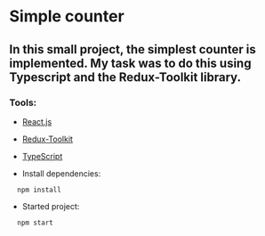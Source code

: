 # Simple counter

## In this small project, the simplest counter is implemented. My task was to do this using Typescript and the Redux-Toolkit library.


### Tools: 

* [React.js](https://reactjs.org/)
* [Redux-Toolkit](https://redux-toolkit.js.org/)
* [TypeScript](https://www.typescriptlang.org/)






* Install dependencies:
```
  npm install
```

* Started project:
```
  npm start
```
